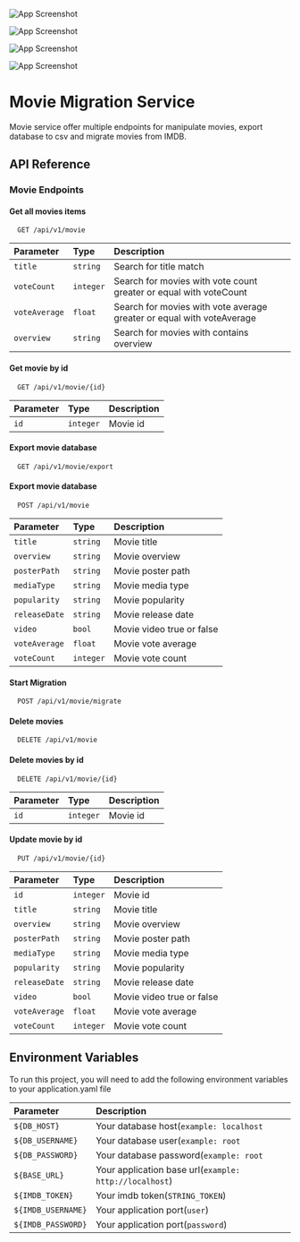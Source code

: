![App Screenshot](	https://github-readme-stats.vercel.app/api?username=Cezar398&theme=blue-light)


![App Screenshot](https://img.shields.io/badge/Java-ED8B00?style=for-the-badge&logo=java&logoColor=white)

![App Screenshot](https://img.shields.io/badge/Spring-6DB33F?style=for-the-badge&logo=spring&logoColor=white)

![App Screenshot](https://img.shields.io/badge/Hibernate-59666C?style=for-the-badge&logo=Hibernate&logoColor=white)

# Movie Migration Service

Movie service offer multiple endpoints for manipulate movies, export database to csv and migrate movies from IMDB.

## API Reference

### Movie Endpoints

#### Get all movies items

```http
  GET /api/v1/movie
```

| Parameter     | Type      | Description                                                           |
|:--------------|:----------|:----------------------------------------------------------------------|
| `title`       | `string`  | Search for title match                                                |
| `voteCount`   | `integer` | Search for movies with vote count greater or equal with voteCount     |
| `voteAverage` | `float`   | Search for movies with vote average greater or equal with voteAverage |
| `overview`    | `string`  | Search for movies with contains overview                              |

#### Get movie by id

```http
  GET /api/v1/movie/{id}
```

| Parameter     | Type      | Description                                                           |
|:--------------|:----------|:----------------------------------------------------------------------|
| `id`          | `integer` | Movie id                                                              |

#### Export movie database

```http
  GET /api/v1/movie/export
```

#### Export movie database

```http
  POST /api/v1/movie
```

| Parameter     | Type      | Description               |
|:--------------|:----------|:--------------------------|
| `title`       | `string`  | Movie title               |
| `overview`    | `string`  | Movie overview            |
| `posterPath`  | `string`  | Movie poster path         |
| `mediaType`   | `string`  | Movie media type          |
| `popularity`  | `string`  | Movie popularity          |
| `releaseDate` | `string`  | Movie release date        |
| `video`       | `bool`    | Movie video true or false |
| `voteAverage` | `float`   | Movie vote average        |
| `voteCount`   | `integer` | Movie vote count          |

#### Start Migration

```http
  POST /api/v1/movie/migrate
```

#### Delete movies

```http
  DELETE /api/v1/movie
```

#### Delete movies by id

```http
  DELETE /api/v1/movie/{id}
```

| Parameter     | Type      | Description               |
|:--------------|:----------|:--------------------------|
| `id`          | `integer` | Movie id                  |

#### Update movie by id

```http
  PUT /api/v1/movie/{id}
```

| Parameter     | Type      | Description               |
|:--------------|:----------|:--------------------------|
| `id`          | `integer` | Movie id                  |
| `title`       | `string`  | Movie title               |
| `overview`    | `string`  | Movie overview            |
| `posterPath`  | `string`  | Movie poster path         |
| `mediaType`   | `string`  | Movie media type          |
| `popularity`  | `string`  | Movie popularity          |
| `releaseDate` | `string`  | Movie release date        |
| `video`       | `bool`    | Movie video true or false |
| `voteAverage` | `float`   | Movie vote average        |
| `voteCount`   | `integer` | Movie vote count          |

## Environment Variables

To run this project, you will need to add the following environment variables to your application.yaml file

| Parameter        | Description                                                    |
|:-----------------|:---------------------------------------------------------------|
| `${DB_HOST}`     | Your database host(`example: localhost`                        |
| `${DB_USERNAME}` | Your database user(`example: root`                             |
| `${DB_PASSWORD}` | Your database password(`example: root`                         |
| `${BASE_URL}`    | Your application base url(`example: http://localhost`)         |
| `${IMDB_TOKEN}`        | Your imdb token(`STRING_TOKEN`)                                |
| `${IMDB_USERNAME}`    | Your application port(`user`)                                  |
| `${IMDB_PASSWORD}`    | Your application port(`password`)                              |     





